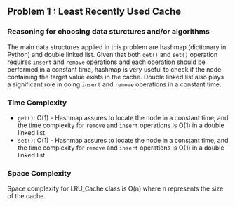 ## Problem 1 : Least Recently Used Cache

### Reasoning for choosing data sturctures and/or algorithms

The main data structures applied in this problem are hashmap (dictionary in Python) and double linked list. Given that both `get()` and `set()` operation requires `insert` and `remove` operations and each operation should be performed in a constant time, hashmap is very useful to check if the node containing the target value exists in the cache. Double linked list also plays a significant role in doing `insert` and `remove` operations in a constant time.

### Time Complexity

- `get()`: O(1) - Hashmap assures to locate the node in a constant time, and the time complexity for `remove` and `insert` operations is O(1) in a double linked list.
- `set()`: O(1) - Hashmap assures to locate the node in a constant time, and the time complexity for `remove` and `insert` operations is O(1) in a double linked list.

### Space Complexity

Space complexity for LRU_Cache class is O(n) where n represents the size of the cache.
